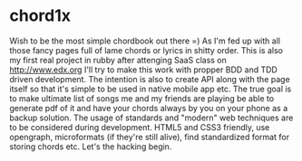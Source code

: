 chord1x
=======

Wish to be the most simple chordbook out there =) 
As I'm fed up with all those fancy pages full of lame chords or lyrics in shitty order. 
This is also my first real project in rubby after attenging SaaS class on http://www.edx.org
I'll try to make this work with propper BDD and TDD driven development. 
The intention is also to create API along with the page itself so that it's simple to be used
in native mobile app etc. The true goal is to make ultimate list of songs me and my friends are playing
be able to generate pdf of it and have your chords always by you on your phone as a backup solution. 
The usage of standards and "modern" web techniques are to be considered during development. 
HTML5 and CSS3 friendly, use opengraph, microformats (if they're still alive), find standardized format
for storing chords etc. Let's the hacking begin. 
